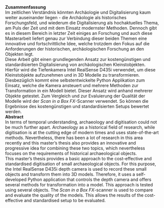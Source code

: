 **Zusammenfassung** <br>
 Im zeitlichen Verständnis könnten Archäologie und Digitalisierung kaum weiter auseinander liegen - die Archäologie als historisches Forschungsfeld, und wiederum die Digitalisierung als hochaktuelles Thema, am Puls der Zeit und mit dem Einsatz modernster Methoden. Dennoch gibt es in diesem Bereich in letzter Zeit einiges an Forschung und auch diese Masterarbeit liefert genau zur Verbindung dieser beiden Themen eine innovative und fortschrittliche Idee, welche trotzdem den Fokus auf die Anforderungen der historischen, archäologischen Forschung an den Objekten legt. <br>
 Diese Arbeit gibt einen grundlegenden Ansatz zur kostengünstigen und standardisierten Digitalisierung von archäologischen Kleinstobjekten. Hierfür wird die Tiefenkamera Intel RealSense D435i verwendet, um diese Kleinstobjekte aufzunehmen und in 3D Modelle zu transformieren. Diesbezüglich kommt eine selbstentwickelte Python Applikation zum Einsatz, welche die Kamera ansteuert und mehrere Methoden zur Transformation in ein Modell bietet. Dieser Ansatz wird anhand mehrerer Objekte getestet. Zum Vergleich und zur Evaluierung der Qualität der Modelle wird der *Scan in a Box FX*-Scanner verwendet. So können die Ergebnisse des kostengünstigen und standardisierten Setups bewertet werden. <br>
 **Abstract** <br>
In terms of temporal understanding, archaeology and digitisation could not be much further apart. Archaeology as a historical field of research, while digitisation is at the cutting edge of modern times and uses state-of-the-art methods. Nevertheless, there has been a lot of research in this area recently and this master’s thesis also provides an innovative and progressive idea for combining these two topics, which nevertheless focuses on the requirements of historical archaeological objects. <br>
This master’s thesis provides a basic approach to the cost-effective and standardised digitisation of small archaeological objects. For this purpose, the Intel RealSense D435i depth camera is used to record these small objects and transform them into 3D models. Therefore, it uses a self-developed Python application that controls the depth camera and offers several methods for transformation into a model. This approach is tested using several objects. The *Scan in a Box FX*-scanner is used to compare and evaluate the quality of the models. This allows the results of the cost-effective and standardised setup to be evaluated.
